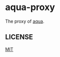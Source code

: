 # aqua-proxy

The proxy of [aqua](https://github.com/suzuki-shunsuke/aqua).

## LICENSE

[MIT](LICENSE)
